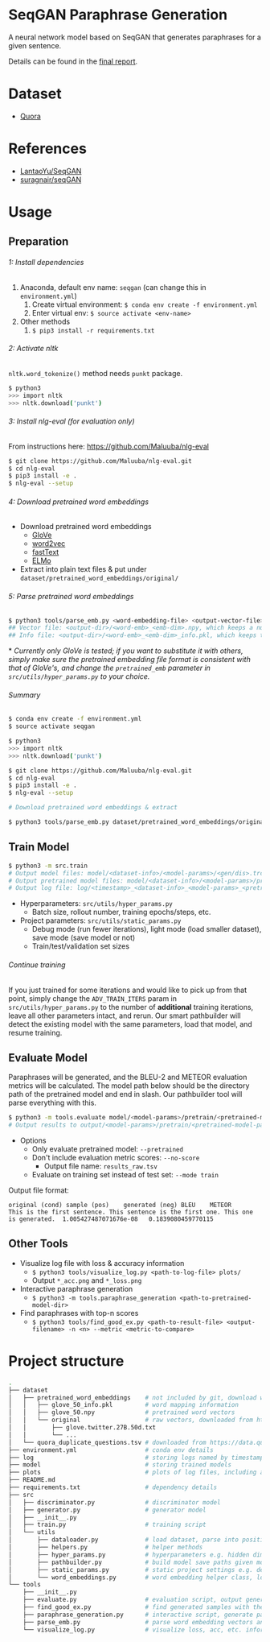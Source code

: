 # SeqGAN Paraphrase Generation

A neural network model based on SeqGAN that generates paraphrases for a given sentence.

Details can be found in the [final report](https://github.com/pyliaorachel/SeqGAN-paraphrase-generation/blob/master/final_report.pdf).

# Dataset

- [Quora](https://data.quora.com/First-Quora-Dataset-Release-Question-Pairs)

# References

- [LantaoYu/SeqGAN](https://github.com/LantaoYu/SeqGAN)
- [suragnair/seqGAN](https://github.com/suragnair/seqGAN)

# Usage

## Preparation

###### 1: Install dependencies

1. Anaconda, default env name: `seqgan` (can change this in `environment.yml`)
    1. Create virtual environment: `$ conda env create -f environment.yml`
    2. Enter virtual env: `$ source activate <env-name>`
2. Other methods
    1. `$ pip3 install -r requirements.txt`

###### 2: Activate nltk

`nltk.word_tokenize()` method needs `punkt` package.

```bash
$ python3
>>> import nltk
>>> nltk.download('punkt')
```

###### 3: Install nlg-eval (for evaluation only)

From instructions here: https://github.com/Maluuba/nlg-eval

```bash
$ git clone https://github.com/Maluuba/nlg-eval.git
$ cd nlg-eval
$ pip3 install -e .
$ nlg-eval --setup
```

###### 4: Download pretrained word embeddings

- Download pretrained word embeddings
    - [GloVe](https://nlp.stanford.edu/projects/glove/)
    - [word2vec](https://code.google.com/archive/p/word2vec/)
    - [fastText](https://github.com/icoxfog417/fastTextJapaneseTutorial)
    - [ELMo](https://allennlp.org/elmo)
- Extract into plain text files & put under `dataset/pretrained_word_embeddings/original/`

###### 5: Parse pretrained word embeddings
    
```bash
$ python3 tools/parse_emb.py <word-embedding-file> <output-vector-file> <output-info-file>
## Vector file: <output-dir>/<word-emb>_<emb-dim>.npy, which keeps a numpy array
## Info file: <output-dir>/<word-emb>_<emb-dim>_info.pkl, which keeps the word mapping information
```

\* _Currently only GloVe is tested; if you want to substitute it with others, simply make sure the pretrained embedding file format is consistent with that of GloVe's, and change the `pretrained_emb` parameter in `src/utils/hyper_params.py` to your choice._

###### Summary

```bash
$ conda env create -f environment.yml
$ source activate seqgan

$ python3
>>> import nltk
>>> nltk.download('punkt')

$ git clone https://github.com/Maluuba/nlg-eval.git
$ cd nlg-eval
$ pip3 install -e .
$ nlg-eval --setup

# Download pretrained word embeddings & extract

$ python3 tools/parse_emb.py dataset/pretrained_word_embeddings/original/glove.twitter.27B.50d.txt dataset/pretrained_word_embeddings/glove_50.npy dataset/pretrained_word_embeddings/glove_50_info.pkl
```

## Train Model

```bash
$ python3 -m src.train
# Output model files: model/<dataset-info>/<model-params>/<gen/dis>.trc
# Output pretrained model files: model/<dataset-info>/<model-params>/pretrain/<pretrained-model-params>/<gen/dis>.trc
# Output log file: log/<timestamp>_<dataset-info>_<model-params>_<pretrained-model-params>.log
```

- Hyperparameters: `src/utils/hyper_params.py`
  - Batch size, rollout number, training epochs/steps, etc.
- Project parameters: `src/utils/static_params.py`
  - Debug mode (run fewer iterations), light mode (load smaller dataset), save mode (save model or not)
  - Train/test/validation set sizes
  
###### Continue training

If you just trained for some iterations and would like to pick up from that point, simply change the `ADV_TRAIN_ITERS` param in `src/utils/hyper_params.py` to the number of __additional__ training iterations, leave all other parameters intact, and rerun. Our smart pathbuilder will detect the existing model with the same parameters, load that model, and resume training.

## Evaluate Model

Paraphrases will be generated, and the BLEU-2 and METEOR evaluation metrics will be calculated. The model path below should be the directory path of the pretrained model and end in slash. Our pathbuilder tool will parse everything with this.

```bash
$ python3 -m tools.evaluate model/<model-params>/pretrain/<pretrained-model-params>/
# Output results to output/<model-params>/pretrain/<pretrained-model-params>/results.tsv
```

- Options
    - Only evaluate pretrained model: `--pretrained`
    - Don't include evaluation metric scores: `--no-score`
        - Output file name: `results_raw.tsv`
    - Evaluate on training set instead of test set: `--mode train`
    
Output file format:

```
original (cond) sample (pos)    generated (neg) BLEU    METEOR
This is the first sentence. This sentence is the first one. This one is generated.  1.005427487071676e-08   0.1839080459770115
```

## Other Tools

- Visualize log file with loss & accuracy information
    - `$ python3 tools/visualize_log.py <path-to-log-file> plots/`
    - Output `*_acc.png` and `*_loss.png`
- Interactive paraphrase generation
    - `$ python3 -m tools.paraphrase_generation <path-to-pretrained-model-dir>`
- Find paraphrases with top-n scores
    - `$ python3 tools/find_good_ex.py <path-to-result-file> <output-filename> -n <n> --metric <metric-to-compare>`

# Project structure

```bash
.
├── dataset
│   ├── pretrained_word_embeddings    # not included by git, download word embedding dataset and see Usage to create parsed files
│   │   ├── glove_50_info.pkl         # word mapping information
│   │   ├── glove_50.npy              # pretrained word vectors
│   │   └── original                  # raw vectors, downloaded from https://nlp.stanford.edu/projects/glove/
│   │       ├── glove.twitter.27B.50d.txt
│   │       └── ...
│   └── quora_duplicate_questions.tsv # downloaded from https://data.quora.com/First-Quora-Dataset-Release-Question-Pairs
├── environment.yml                   # conda env details
├── log                               # storing logs named by timestamp and hyperparameters
├── model                             # storing trained models
├── plots                             # plots of log files, including accuracy & loss trends
├── README.md
├── requirements.txt                  # dependency details
├── src
│   ├── discriminator.py              # discriminator model
│   ├── generator.py                  # generator model
│   ├── __init__.py
│   ├── train.py                      # training script
│   └── utils
│       ├── dataloader.py             # load dataset, parse into positive samples & condition pairs
│       ├── helpers.py                # helper methods
│       ├── hyper_params.py           # hyperparameters e.g. hidden dimension, training epoch, etc.
│       ├── pathbuilder.py            # build model save paths given model parameters; auto-detect trained models and resume training
│       ├── static_params.py          # static project settings e.g. debug mode, dataset path, etc.
│       └── word_embeddings.py        # word embedding helper class, load or initialize word embeddings
└── tools
    ├── __init__.py
    ├── evaluate.py                   # evaluation script, output generated paraphrases and evaluation scores
    ├── find_good_ex.py               # find generated samples with the best n scores
    ├── paraphrase_generation.py      # interactive script, generate paraphrase given a sentence
    ├── parse_emb.py                  # parse word embedding vectors and mappings from raw file
    └── visualize_log.py              # visualize loss, acc, etc. information in a given log file`
